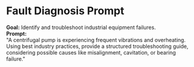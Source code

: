 # Fault Diagnosis Prompt
**Goal:** Identify and troubleshoot industrial equipment failures.  
**Prompt:**  
"A centrifugal pump is experiencing frequent vibrations and overheating. Using best industry practices, provide a structured troubleshooting guide, considering possible causes like misalignment, cavitation, or bearing failure."  

